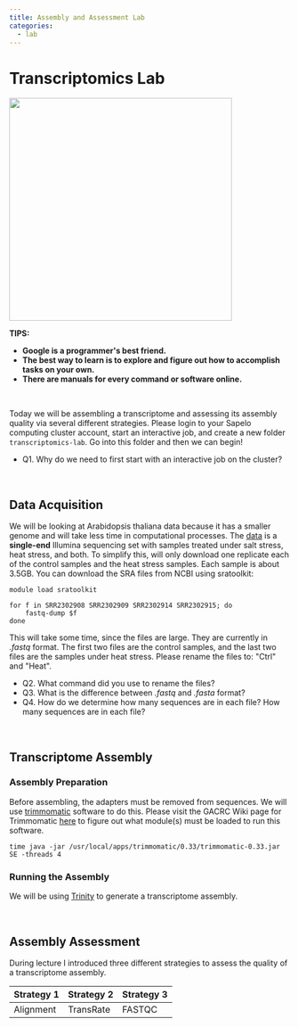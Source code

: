 ```yaml
---
title: Assembly and Assessment Lab
categories:
  - lab
---
```


# Transcriptomics Lab

<img src="https://www.kuleuven-kulak.be/kulakbiocampus/lage%20planten/Arabidopsis%20thaliana%20-%20Zandraket/Arabidopsis_thaliana-zandraket02.jpg" width=400>

**TIPS:**
* **Google is a programmer's best friend.**
* **The best way to learn is to explore and figure out how to accomplish tasks on your own.**
* **There are manuals for every command or software online.**

<br>

Today we will be assembling a transcriptome and assessing its assembly quality via several different strategies. Please login to your Sapelo computing cluster account, start an interactive job, and create a new folder ```transcriptomics-lab```.  Go into this folder and then we can begin!

* Q1. Why do we need to first start with an interactive job on the cluster?

<br>

## Data Acquisition

We will be looking at Arabidopsis thaliana data because it has a smaller genome and will take less time in computational processes. The [data](https://www.ncbi.nlm.nih.gov/Traces/study/?acc=SRP063471) is a **single-end** Illumina sequencing set with samples treated under salt stress, heat stress, and both. To simplify this, will only download one replicate each of the control samples and the heat stress samples. Each sample is about 3.5GB. You can download the SRA files from NCBI using sratoolkit:

```
module load sratoolkit

for f in SRR2302908 SRR2302909 SRR2302914 SRR2302915; do
	fastq-dump $f
done
```
This will take some time, since the files are large. They are currently in *.fastq* format. The first two files are the control samples, and the last two files are the samples under heat stress. Please rename the files to: "Ctrl" and "Heat".

* Q2. What command did you use to rename the files?
* Q3. What is the difference between *.fastq* and *.fasta* format?
* Q4. How do we determine how many sequences are in each file? How many sequences are in each file?

<br>

## Transcriptome Assembly

### Assembly Preparation

Before assembling, the adapters must be removed from sequences. We will use [trimmomatic](http://www.usadellab.org/cms/?page=trimmomatic) software to do this. Please visit the GACRC Wiki page for Trimmomatic [here](https://wiki.gacrc.uga.edu/wiki/Trimmomatic-Sapelo) to figure out what module(s) must be loaded to run this software.

```
time java -jar /usr/local/apps/trimmomatic/0.33/trimmomatic-0.33.jar SE -threads 4 
```

### Running the Assembly

We will be using [Trinity](https://github.com/trinityrnaseq/trinityrnaseq/wiki) to generate a transcriptome assembly. 


<br>


## Assembly Assessment

During lecture I introduced three different strategies to assess the quality of a transcriptome assembly. 

Strategy 1 | Strategy 2 | Strategy 3
--- | --- | ---
Alignment | TransRate | FASTQC

